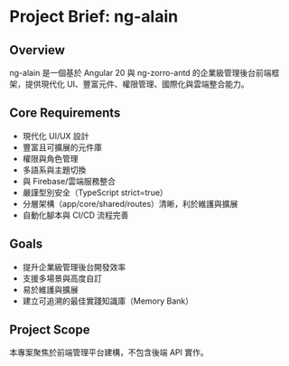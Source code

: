 # Project Brief: ng-alain

## Overview
ng-alain 是一個基於 Angular 20 與 ng-zorro-antd 的企業級管理後台前端框架，提供現代化 UI、豐富元件、權限管理、國際化與雲端整合能力。

## Core Requirements
- 現代化 UI/UX 設計
- 豐富且可擴展的元件庫
- 權限與角色管理
- 多語系與主題切換
- 與 Firebase/雲端服務整合
- 嚴謹型別安全（TypeScript strict=true）
- 分層架構（app/core/shared/routes）清晰，利於維護與擴展
- 自動化腳本與 CI/CD 流程完善

## Goals
- 提升企業級管理後台開發效率
- 支援多場景與高度自訂
- 易於維護與擴展
- 建立可追溯的最佳實踐知識庫（Memory Bank）

## Project Scope
本專案聚焦於前端管理平台建構，不包含後端 API 實作。 
